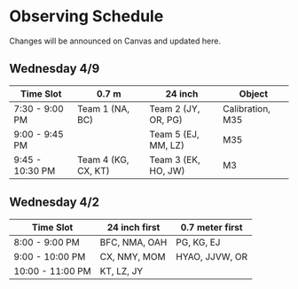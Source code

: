 # Observing Schedule

Changes will be announced on Canvas and updated here.

## Wednesday 4/9
| Time Slot         | 0.7 m               | 24 inch              | Object        
|-------------------|---------------------|----------------------|---------------
| 7:30 - 9:00 PM    | Team 1 (NA, BC)     | Team 2 (JY, OR, PG)  | Calibration, M35
| 9:00 - 9:45 PM    |                     | Team 5 (EJ, MM, LZ)  | M35
| 9:45 - 10:30 PM   | Team 4 (KG, CX, KT) | Team 3 (EK, HO, JW)  | M3


## Wednesday 4/2
| Time Slot         | 24 inch first     | 0.7 meter first     
|-------------------|-------------------|---------------------
| 8:00 - 9:00 PM    | BFC, NMA, OAH     | PG, KG, EJ          
| 9:00 - 10:00 PM   | CX, NMY, MOM      | HYAO, JJVW, OR      
| 10:00 - 11:00 PM  | KT, LZ, JY        |                     
